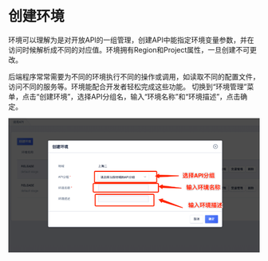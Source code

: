 

# 创建环境

环境可以理解为是对开放API的一组管理，创建API中能指定环境变量参数，并在访问时候解析成不同的对应值。环境拥有Region和Project属性，一旦创建不可更改。

后端程序常常需要为不同的环境执行不同的操作或调用，如读取不同的配置文件，访问不同的服务等。环境能配合开发者轻松完成这些功能。
切换到“环境管理”菜单，点击“创建环境”，选择API分组名，输入“环境名称”和“环境描述”，点击确定。

![创建环境](/images/open_api/create_env.png)

